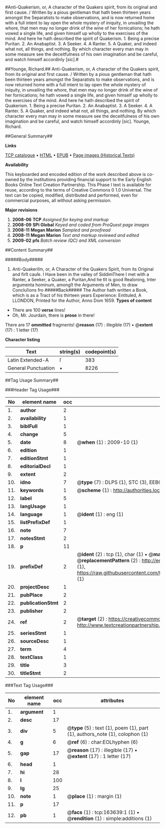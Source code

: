 #Anti-Quakerism, or, A character of the Quakers spirit, from its original and first cause. / Written by a pious gentleman that hath been thirteen years amongst the Separatists to make observations, and is now returned home with a full intent to lay open the whole mystery of iniquity, in unvailing the whore, that men may no longer drink of the wine of her fornications; he hath vowed a single life, and given himself up wholly to the exercises of the mind. And here he hath described the spirit of Quakerism. 1. Being a precise Puritan. 2. An Anabaptist. 3. A Seeker. 4. A Ranter. 5. A Quaker, and indeed what not, all things, and nothing. By which character every man may in some measure see the deceitfulness of his own imagination and be careful, and watch himself accordinly [sic].#

##Younge, Richard.##
Anti-Quakerism, or, A character of the Quakers spirit, from its original and first cause. / Written by a pious gentleman that hath been thirteen years amongst the Separatists to make observations, and is now returned home with a full intent to lay open the whole mystery of iniquity, in unvailing the whore, that men may no longer drink of the wine of her fornications; he hath vowed a single life, and given himself up wholly to the exercises of the mind. And here he hath described the spirit of Quakerism. 1. Being a precise Puritan. 2. An Anabaptist. 3. A Seeker. 4. A Ranter. 5. A Quaker, and indeed what not, all things, and nothing. By which character every man may in some measure see the deceitfulness of his own imagination and be careful, and watch himself accordinly [sic].
Younge, Richard.

##General Summary##

**Links**

[TCP catalogue](http://www.ota.ox.ac.uk/tcp/)  • 
[HTML](http://tei.it.ox.ac.uk/tcp/Texts-HTML/free/A75/A75478.html)  • 
[EPUB](http://tei.it.ox.ac.uk/tcp/Texts-EPUB/free/A75/A75478.epub) • 
[Page images (Historical Texts)](https://data.historicaltexts.jisc.ac.uk/view?pubId=eebo-99870168e&pageId=eebo-99870168e-163639-1)

**Availability**

This keyboarded and encoded edition of the
	       work described above is co-owned by the institutions
	       providing financial support to the Early English Books
	       Online Text Creation Partnership. This Phase I text is
	       available for reuse, according to the terms of Creative
	       Commons 0 1.0 Universal. The text can be copied,
	       modified, distributed and performed, even for
	       commercial purposes, all without asking permission.

**Major revisions**

1. __2008-06__ __TCP__ *Assigned for keying and markup*
1. __2008-09__ __SPi Global__ *Keyed and coded from ProQuest page images*
1. __2008-11__ __Megan Marion__ *Sampled and proofread*
1. __2008-11__ __Megan Marion__ *Text and markup reviewed and edited*
1. __2009-02__ __pfs__ *Batch review (QC) and XML conversion*

##Content Summary##

#####Body#####

1. Anti-Quakeriſm, or, A Character of the Quakers Spirit, from its Original and firſt cauſe.
I Have been in the valley of SiddimThere I met with a Ranter, a Seeker, a Quaker, a Puritan,And he tIt is good Reaſoning, Inter argumenta hominum, amongſt the Arguments of Men, to draw Concluſions fro
#####Back#####
The Author hath written a Book, which is as a Tract of his thirteen years Experience: Entituled, A LLONDON, Printed for the Author, Anno Dom 1659.
**Types of content**

  * There are 100 **verse** lines!
  * Oh, Mr. Jourdain, there is **prose** in there!

There are 17 **ommitted** fragments! 
 @__reason__ (17) : illegible (17)  •  @__extent__ (17) : 1 letter (17)

**Character listing**


|Text|string(s)|codepoint(s)|
|---|---|---|
|Latin Extended-A|ſ|383|
|General Punctuation|•|8226|

##Tag Usage Summary##

###Header Tag Usage###

|No|element name|occ|attributes|
|---|---|---|---|
|1.|__author__|2||
|2.|__availability__|1||
|3.|__biblFull__|1||
|4.|__change__|5||
|5.|__date__|8| @__when__ (1) : 2009-10 (1)|
|6.|__edition__|1||
|7.|__editionStmt__|1||
|8.|__editorialDecl__|1||
|9.|__extent__|2||
|10.|__idno__|7| @__type__ (7) : DLPS (1), STC (3), EEBO-CITATION (1), PROQUEST (1), VID (1)|
|11.|__keywords__|1| @__scheme__ (1) : http://authorities.loc.gov/ (1)|
|12.|__label__|5||
|13.|__langUsage__|1||
|14.|__language__|1| @__ident__ (1) : eng (1)|
|15.|__listPrefixDef__|1||
|16.|__note__|7||
|17.|__notesStmt__|2||
|18.|__p__|11||
|19.|__prefixDef__|2| @__ident__ (2) : tcp (1), char (1)  •  @__matchPattern__ (2) : ([0-9\-]+):([0-9IVX]+) (1), (.+) (1)  •  @__replacementPattern__ (2) : http://eebo.chadwyck.com/downloadtiff?vid=$1&page=$2 (1), https://raw.githubusercontent.com/textcreationpartnership/Texts/master/tcpchars.xml#$1 (1)|
|20.|__projectDesc__|1||
|21.|__pubPlace__|2||
|22.|__publicationStmt__|2||
|23.|__publisher__|2||
|24.|__ref__|2| @__target__ (2) : https://creativecommons.org/publicdomain/zero/1.0/ (1), http://www.textcreationpartnership.org/docs/. (1)|
|25.|__seriesStmt__|1||
|26.|__sourceDesc__|1||
|27.|__term__|4||
|28.|__textClass__|1||
|29.|__title__|3||
|30.|__titleStmt__|2||


###Text Tag Usage###

|No|element name|occ|attributes|
|---|---|---|---|
|1.|__argument__|1||
|2.|__desc__|17||
|3.|__div__|5| @__type__ (5) : text (1), poem (1), part (1), authors_note (1), colophon (1)|
|4.|__g__|6| @__ref__ (6) : char:EOLhyphen (6)|
|5.|__gap__|17| @__reason__ (17) : illegible (17)  •  @__extent__ (17) : 1 letter (17)|
|6.|__head__|1||
|7.|__hi__|28||
|8.|__l__|100||
|9.|__lg__|25||
|10.|__note__|1| @__place__ (1) : margin (1)|
|11.|__p__|17||
|12.|__pb__|1| @__facs__ (1) : tcp:163639:1 (1)  •  @__rendition__ (1) : simple:additions (1)|
